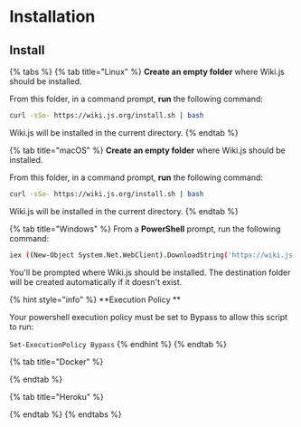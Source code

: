 # Installation

## Install

{% tabs %}
{% tab title="Linux" %}
**Create an empty folder** where Wiki.js should be installed.

From this folder, in a command prompt, **run** the following command:

```bash
curl -sSo- https://wiki.js.org/install.sh | bash
```

Wiki.js will be installed in the current directory.
{% endtab %}

{% tab title="macOS" %}
**Create an empty folder** where Wiki.js should be installed.

From this folder, in a command prompt, **run** the following command:

```bash
curl -sSo- https://wiki.js.org/install.sh | bash
```

Wiki.js will be installed in the current directory.
{% endtab %}

{% tab title="Windows" %}
From a **PowerShell** prompt, run the following command:

```bash
iex ((New-Object System.Net.WebClient).DownloadString('https://wiki.js.org/install.ps1'))
```

You'll be prompted where Wiki.js should be installed. The destination folder will be created automatically if it doesn't exist.

{% hint style="info" %}
**Execution Policy**

Your powershell execution policy must be set to Bypass to allow this script to run:  
`Set-ExecutionPolicy Bypass`
{% endhint %}
{% endtab %}

{% tab title="Docker" %}

{% endtab %}

{% tab title="Heroku" %}

{% endtab %}
{% endtabs %}



